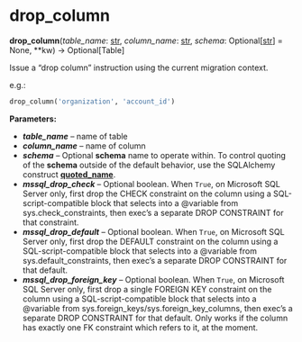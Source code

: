 # drop_column

**drop_column**(*table_name*:  [str], *column_name*:  [str], *schema*:  Optional\[[str]\] = None, **kw) → Optional\[Table\]

[str]: https://docs.python.org/3/library/stdtypes.html#str
[quoted_name]: https://docs.sqlalchemy.org/en/14/core/sqlelement.html#sqlalchemy.sql.expression.quoted_name

Issue a “drop column” instruction using the current migration context.

e.g.:

```python
drop_column('organization', 'account_id')
```

**Parameters:**

* ***table_name*** – name of table
* ***column_name*** – name of column
* ***schema*** – Optional **schema** name to operate within. To control quoting of the **schema** outside of the default behavior, use the SQLAlchemy construct **[quoted_name]**.
* ***mssql_drop_check*** – Optional boolean. When `True`, on Microsoft SQL Server only, first drop the CHECK constraint on the column using a SQL-script-compatible block that selects into a @variable from sys.check_constraints, then exec’s a separate DROP CONSTRAINT for that constraint.
* ***mssql_drop_default*** – Optional boolean. When `True`, on Microsoft SQL Server only, first drop the DEFAULT constraint on the column using a SQL-script-compatible block that selects into a @variable from sys.default_constraints, then exec’s a separate DROP CONSTRAINT for that default.
* ***mssql_drop_foreign_key*** – Optional boolean. When `True`, on Microsoft SQL Server only, first drop a single FOREIGN KEY constraint on the column using a SQL-script-compatible block that selects into a @variable from sys.foreign_keys/sys.foreign_key_columns, then exec’s a separate DROP CONSTRAINT for that default. Only works if the column has exactly one FK constraint which refers to it, at the moment.
